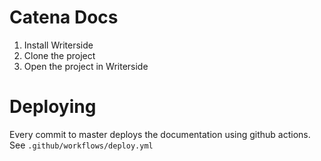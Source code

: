 # Catena Docs

1. Install Writerside
2. Clone the project
3. Open the project in Writerside

# Deploying

Every commit to master deploys the documentation using github actions. See `.github/workflows/deploy.yml`
